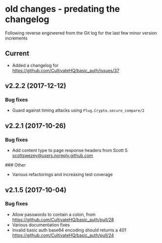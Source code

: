 # old changes - predating the changelog

Following reverse engineered from the Git log for the last few minor version increments

## Current

* Added a changelog for https://github.com/CultivateHQ/basic_auth/issues/37


## v2.2.2 (2017-12-12)

### Bug fixes

* Guard against timing attacks using `Plug.Crypto.secure_compare/2`

## v2.2.1 (2017-10-26)


### Bug fixes

* Add content type to page response headers from Scott S <scottswezey@users.noreply.github.com>

### Other

* Various refactorings and increasing test coverage

## v2.1.5 (2017-10-04)


### Bug fixes

* Allow passwords to contain a colon, from https://github.com/CultivateHQ/basic_auth/pull/28
* Various documentation fixes
* Invalid basic auth base64 encoding should returns a 401 https://github.com/CultivateHQ/basic_auth/pull/24
